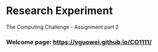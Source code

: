 # Research Experiment

The Computing Challenge - Assignment part 2
### Welcome page: https://vguowei.github.io/CO1111/
